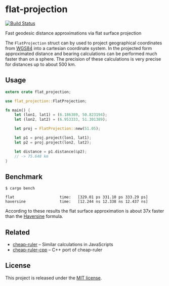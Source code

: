 
flat-projection
==============================================================================

[![Build Status](https://travis-ci.org/Turbo87/flat-projection-rs.svg?branch=master)](https://travis-ci.org/Turbo87/flat-projection-rs)

Fast geodesic distance approximations via flat surface projection

The `FlatProjection` struct can by used to project geographical
coordinates from [WGS84] into a cartesian coordinate system.
In the projected form approximated distance and bearing calculations
can be performed much faster than on a sphere. The precision of these
calculations is very precise for distances up to about 500 km.

[WGS84]: https://en.wikipedia.org/wiki/World_Geodetic_System


Usage
------------------------------------------------------------------------------

```rust
extern crate flat_projection;

use flat_projection::FlatProjection;

fn main() {
    let (lon1, lat1) = (6.186389, 50.823194);
    let (lon2, lat2) = (6.953333, 51.301389);

    let proj = FlatProjection::new(51.05);

    let p1 = proj.project(lon1, lat1);
    let p2 = proj.project(lon2, lat2);

    let distance = p1.distance(&p2);
    // -> 75.648 km
}
```


Benchmark
------------------------------------------------------------------------------

```
$ cargo bench

flat                    time:   [329.01 ps 331.10 ps 333.29 ps]
haversine               time:   [12.244 ns 12.338 ns 12.437 ns]
```

According to these results the flat surface approximation is about 37x faster
than the [Haversine] formula.

[Haversine]: https://en.wikipedia.org/wiki/Haversine_formula


Related
------------------------------------------------------------------------------

- [cheap-ruler] – Similar calculations in JavaScripts
- [cheap-ruler-cpp] – C++ port of cheap-ruler

[cheap-ruler]: https://github.com/mapbox/cheap-ruler
[cheap-ruler-cpp]: https://github.com/mapbox/cheap-ruler-cpp


License
-------------------------------------------------------------------------------

This project is released under the [MIT license](LICENSE).
